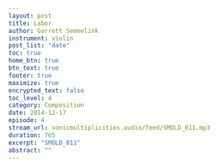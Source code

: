 ```yaml
---
layout: post
title: Labor
author: Garrett Semmelink
instrument: violin
post_list: "date"
toc: true
home_btn: true
btn_text: true
footer: true
maximize: true
encrypted_text: false
toc_level: 4
category: Composition
date: 2014-12-17
episode: 4
stream_url: sonicmultiplicities.audio/feed/SMOLD_011.mp3
duration: 765
excerpt: "SMOLD_011"
abstract: ""
---
```


